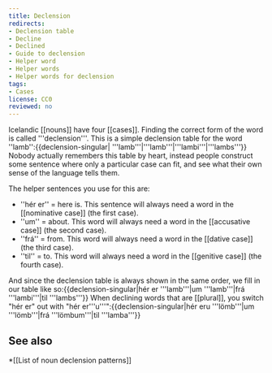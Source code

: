 ```yaml
---
title: Declension
redirects:
- Declension table
- Decline
- Declined
- Guide to declension
- Helper word
- Helper words
- Helper words for declension
tags:
- Cases
license: CC0
reviewed: no
---
```


Icelandic [[nouns]] have four [[cases]]. Finding the correct form of the word is called '''declension'''. This is a simple declension table for the word ''lamb'':{{declension-singular| '''lamb'''|'''lamb'''|'''lambi'''|'''lambs'''}}
Nobody actually remembers this table by heart, instead people construct some sentence where only a particular case can fit, and see what their own sense of the language tells them.

The helper sentences you use for this are:

* ''hér er'' = here is. This sentence will always need a word in the [[nominative case]] (the first case).
* ''um'' = about. This word will always need a word in the [[accusative case]] (the second case).
* ''frá'' = from. This word will always need a word in the [[dative case]] (the third case).
* ''til'' = to. This word will always need a word in the [[genitive case]] (the fourth case).

And since the declension table is always shown in the same order, we fill in our table like so:{{declension-singular|hér er '''lamb'''|um '''lamb'''|frá '''lambi'''|til '''lambs'''}}
When declining words that are [[plural]], you switch "hér er" out with "hér er'''u'''":{{declension-singular|hér eru '''lömb'''|um '''lömb'''|frá '''lömbum'''|til '''lamba'''}}

## See also
*[[List of noun declension patterns]]
